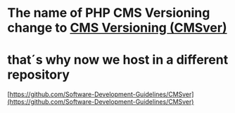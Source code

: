 # The name of PHP CMS Versioning change to [CMS Versioning (CMSver)](https://github.com/Software-Development-Guidelines/CMSver)

# that´s why now we host in a different repository


[https://github.com/Software-Development-Guidelines/CMSver](https://github.com/Software-Development-Guidelines/CMSver)
